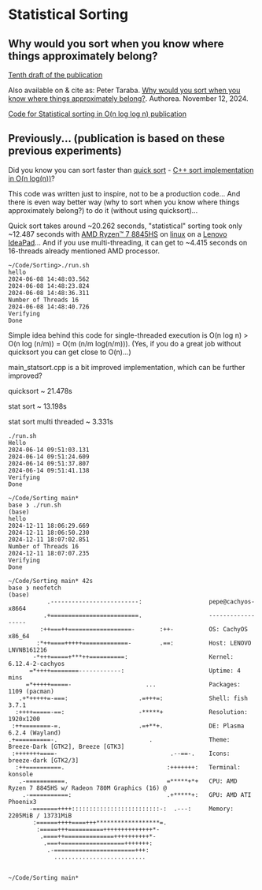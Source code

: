 # Statistical Sorting
## Why would you sort when you know where things approximately belong?

[Tenth draft of the publication](./sorting_publication/Sorting/sorting10.pdf)

Also available on & cite as: Peter Taraba. [Why would you sort when you know where things approximately belong?](https://doi.org/10.22541/au.173145007.70152282/v1). Authorea. November 12, 2024.

[Code for Statistical sorting in O(n log log n) publication](./sorting_publication/)

## Previously... (publication is based on these previous experiments)

Did you know you can sort faster than [quick sort](https://en.wikipedia.org/wiki/Quicksort) - [C++ sort implementation in O(n log(n))](https://cplusplus.com/reference/algorithm/sort/)?

This code was written just to inspire, not to be a production code... And there is even way better way (why to sort when you know where things approximately belong?) to do it (without using quicksort)...

Quick sort takes around ~20.262 seconds, "statistical" sorting took only ~12.487 seconds with [AMD Ryzen™ 7 8845HS](https://www.amd.com/en/products/processors/laptop/ryzen/8000-series/amd-ryzen-7-8845hs.html) on [linux](https://kernel.org/) on a [Lenovo](https://www.lenovo.com/) [IdeaPad](https://www.lenovo.com/us/en/c/laptops/ideapad/)... And if you use multi-threading, it can get to ~4.415 seconds on 16-threads already mentioned AMD processor.

```
~/Code/Sorting>./run.sh
hello
2024-06-08 14:48:03.562
2024-06-08 14:48:23.824
2024-06-08 14:48:36.311
Number of Threads 16
2024-06-08 14:48:40.726
Verifying
Done
```


Simple idea behind this code for single-threaded execution is O(n log n) > O(n log (n/m)) = O(m (n/m log(n/m))). (Yes, if you do a great job without quicksort you can get close to O(n)...)

main_statsort.cpp is a bit improved implementation, which can be further improved?

quicksort ~ 21.478s

stat sort ~ 13.198s

stat sort multi threaded ~ 3.331s

```
./run.sh
Hello
2024-06-14 09:51:03.131
2024-06-14 09:51:24.609
2024-06-14 09:51:37.807
2024-06-14 09:51:41.138
Verifying
Done
```



```
~/Code/Sorting main*
base ❯ ./run.sh                                                                                           (base) 
hello
2024-12-11 18:06:29.669
2024-12-11 18:06:50.230
2024-12-11 18:07:02.851
Number of Threads 16
2024-12-11 18:07:07.235
Verifying
Done

~/Code/Sorting main* 42s
base ❯ neofetch                                                                                           (base) 
           .-------------------------:                   pepe@cachyos-x8664 
          .+=========================.                   ------------------ 
         :++===++==================-       :++-          OS: CachyOS x86_64 
        :*++====+++++=============-        .==:          Host: LENOVO LNVNB161216 
       -*+++=====+***++==========:                       Kernel: 6.12.4-2-cachyos 
      =*++++========------------:                        Uptime: 4 mins 
     =*+++++=====-                     ...               Packages: 1109 (pacman) 
   .+*+++++=-===:                    .=+++=:             Shell: fish 3.7.1 
  :++++=====-==:                     -*****+             Resolution: 1920x1200 
 :++========-=.                      .=+**+.             DE: Plasma 6.2.4 (Wayland) 
.+==========-.                          .                Theme: Breeze-Dark [GTK2], Breeze [GTK3] 
 :+++++++====-                                .--==-.    Icons: breeze-dark [GTK2/3] 
  :++==========.                             :+++++++:   Terminal: konsole 
   .-===========.                            =*****+*+   CPU: AMD Ryzen 7 8845HS w/ Radeon 780M Graphics (16) @  
    .-===========:                           .+*****+:   GPU: AMD ATI Phoenix3 
      -=======++++:::::::::::::::::::::::::-:  .---:     Memory: 2205MiB / 13731MiB 
       :======++++====+++******************=.
        :=====+++==========++++++++++++++*-                                      
         .====++==============++++++++++*-                                       
          .===+==================+++++++:
           .-=======================+++:
             ..........................


~/Code/Sorting main*
```
